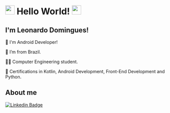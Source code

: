 # <img src="https://github.com/TheDudeThatCode/TheDudeThatCode/blob/master/Assets/Hi.gif" width="29px"> Hello World! <img src=https://github.com/TheDudeThatCode/TheDudeThatCode/blob/master/Assets/Earth.gif width="29">

 

## I'm Leonardo Domingues!

 

📱 I'm Android Developer!

:house_with_garden: I’m from Brazil.

👨‍🎓 Computer Engineering student.

📖 Certifications in Kotlin, Android Development, Front-End Development and Python.



 

## About me

[![Linkedin Badge](https://img.shields.io/badge/-LinkedIn-blue?style=flat-square&logo=Linkedin&logoColor=white&link=https://www.linkedin.com/in/leodompr/)](https://www.linkedin.com/in/leodompr/)
